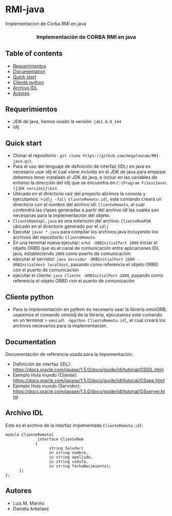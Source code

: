# RMI-java
Implementacion de Corba RMI en java
<p align="center">

  <h3 align="center">Implementación de CORBA RMI en java</h3>

</p>

## Table of contents

- [Requerimientos](#requerimientos)
- [Documentation](#documentation)
- [Quick start](#quick-start)
- [Cliente python](#cliente-python)
- [Archivo IDL](#archivo-idl)
- [Autores](#autores)

## Requerimientos

- JDK de java, hemos usado la versión: `jdk1.8.0_144`
- idlj

## Quick start
- Clonar el repositorio : `git clone https://github.com/megaleunam/RMI-java.git`.
- Para el uso del lenguaje de definición de interfaz (IDL) en java es necesario usar idlj el cual viene incluído en el JDK de java para empezar debemos tener instalado el JDK de java, e incluir en las variables de entorno la dirección del idlj que se encuentra en `C:\Program Files\Java\{{JDK versión}}\bin`. 
- Ubicado en el directorio raíz del proyecto abrimos la consola y ejecutamos: >`idlj -fall ClienteRemoto.idl`, este comando creará un directorio con el nombre del archivo idl: `ClienteRemoto`, el cual contendrá las clases generadas a partir del archivo idl las cualés son necesarias para la implementación del objeto.
- `ClienteRemImpl.java` es una extensión del archivo: `ClienteRemPOA` ubicado en el directorio generado por el `idlj`
- Ejecutar `javac *.java` para compilar los archivos java incluyendo los archivos del repositorio: `ClienteRemoto`.
- En una terminal nueva ejecutar: `orbd -ORBInitialPort 2809` iniciar el objeto ORBD que es el canal de comunicación entre aplicaciones IDL java, estableciendo `2809` como puerto de comunicación.
- ejecutar el servidor: `java Servidor -ORBInitialPort 2809 -ORBInitialHost localhost`, pasando como referencia el objeto ORBD con el puerto de comunicación
- ejecutar el cliente: `java Cliente -ORBInitialPort 2809`, pasando como referencia el objeto ORBD con el puerto de comunicación

## Cliente python

- Para la implementación en python es necesario usar la librería omniORB, usaremos el comando omniidj de la libreria, ejecutamos este comando en un terminal > `omniidl -bpython ClienteRemoto.idl`, el cual creará los archivos necesarios para la implementación.

## Documentation

Documentación de referencia usada para la impementación:

- Definición de interfaz (IDL): <https://docs.oracle.com/javase/1.5.0/docs/guide/idl/tutorial/GSIDL.html>
- Ejemplo Hola mundo (Cliente): <https://docs.oracle.com/javase/1.5.0/docs/guide/idl/tutorial/GSapp.html>
- Ejemplo Hola mundo (Servidor): <https://docs.oracle.com/javase/1.5.0/docs/guide/idl/tutorial/GSserver.html>

## Archivo IDL

Este es el archivo de la interfaz impementada
`ClienteRemoto.idl`:

```
module ClienteRemoto{
              interface ClienteRem
             {
                   string Saludar(
                   in string nombre,
                   in string apellido,
                   in string cedula,
                   in string fechaNacimiento);
      };
};
```

## Autores
- Luis M. Mariño
- Daniela Arbelaez



